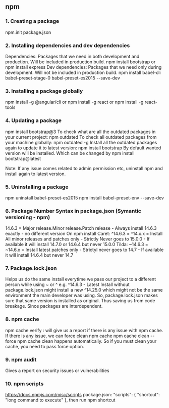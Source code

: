 ## npm

### 1. Creating a package
npm.init
package.json

### 2. Installing dependencies and dev dependencies
Dependencies: Packages that we need in both development and production. Will be included in production build.
npm install bootstrap
or 
npm install express
Dev dependencies: Packages that we need only during development. Will not be included in production build.
npm install babel-cli babel-preset-stage-0 babel-preset-es2015 --save-dev

### 3. Installing a package globally
npm install -g @angular/cli
or 
npm install -g react
or
npm install -g react-tools

### 4. Updating a package
npm install bootstrap@3
To check what are all the outdated packages in your current project: 
npm outdated
To check all outdated packages from your machine globally:
npm outdated -g
Install all the outdated packages again to update it to latest version:
npm install bootstrap
By default wanted version will be installed. Which can be changed by
npm install bootstrap@latest

Note: If any issue comes related to admin permission etc, uninstall npm and install again to latest version.

### 5. Uninstalling a package
npm uninstall babel-preset-es2015
npm install babel-preset-env --save-dev

### 6. Package Number Syntax in package.json (Symantic versioning - npm)
14.6.3 = Major release.Minor release.Patch release - Always install 14.6.3 exactly - no different version
On npm install
Caret: ^14.6.3 = ^14.x.x = Install All minor releases and patches only - Strictly Never goes to 15.0.0 - If available it will install 14.7.0 or 14.6.4 but never 15.0.0
Tilda: ~14.6.3 = ~14.6.x = Install latest patches only - Strictyl never goes to 14.7 - If available it will install 14.6.4 but never 14.7

### 7. Package.lock.json
Helps us do the same install everytime we pass our project to a different person while using ~ or ^
e.g. ^14.6.3 - Latest Install without package.lock.json might install a new ^14.25.0 which might not be the same environment the main developer was using. So, package.lock.json makes sure that same version is installed as original. Thus saving us from code breakage. Since packages are interdependent.

### 8. npm cache
npm cache verify
: will give us a report if there is any issue with npm cache. If there is any issue, we can force clean npm cache
npm cache clean --force
npm cache clean happens automatically. So if you must clean your cache, you need to pass force option.

### 9. npm audit
Gives a report on security issues or vulnerabilities

### 10. npm scripts
https://docs.npmjs.com/misc/scripts
package.json: 
"scripts": {
    "shortcut": "long command to execute"
},
then run npm shortcut